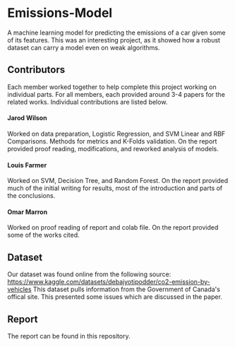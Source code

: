 # Emissions-Model
A machine learning model for predicting the emissions of a car given some of its features. This was an interesting project, as it showed how a robust dataset can carry a model even on weak algorithms.

## Contributors
Each member worked together to help complete this project working on individual parts. For all members, each provided around 3-4 papers for the related works. Individual contributions are listed below.

#### Jarod Wilson
Worked on data preparation, Logistic Regression, and SVM Linear and RBF Comparisons. Methods for metrics and K-Folds validation. 
On the report provided proof reading, modifications, and reworked analysis of models.

#### Louis Farmer
Worked on SVM, Decision Tree, and Random Forest.
On the report provided much of the initial writing for results, most of the introduction and parts of the conclusions.

#### Omar Marron
Worked on proof reading of report and colab file.
On the report provided some of the works cited.

## Dataset
Our dataset was found online from the following source: https://www.kaggle.com/datasets/debajyotipodder/co2-emission-by-vehicles
This dataset pulls information from the Government of Canada's offical site. This presented some issues which are discussed in the paper.

## Report
The report can be found in this repository.